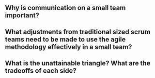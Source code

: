 ## Why is communication on a small team important?

## What adjustments from traditional sized scrum teams need to be made to use the agile methodology effectively in a small team?

## What is the unattainable triangle? What are the tradeoffs of each side?